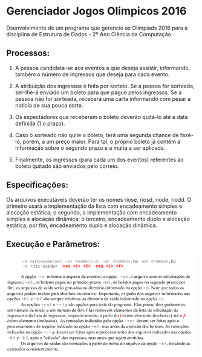 # Gerenciador Jogos Olimpicos 2016

Dsenvolvimento de um programa que gerencie as Olímpiads 2016 para a disciplina de Estrutura de Dados - 2º Ano Ciência da Computação.

<h2> Processos: </h2>

1) A pessoa candidata-se aos eventos a que deseja assistir, informando, também o número de ingressos que deseja para cada evento. <br />

2) A atribuição dos ingressos é feita por sorteio. Se a pessoa for sorteada, ser-lhe-á enviado um boleto para que pague pelos ingressos. Se a pessoa não for sorteada, receberá uma carta informando com pesar a noticía de sua pouca sorte. <br />

3) Os espectadores que receberam o boleto deverão quitá-lo até a data definida (1 o prazo). <br />

4) Caso o sorteado não quite o boleto, terá uma segunda chance de fazê-lo, porém, a um preço maior. Para tal, o próprio boleto já contém a informação sobre o segundo prazo e a multa a ser aplicada. <br />

5) Finalmente, os ingressos (para cada um dos eventos) referentes ao boleto quitado são enviados pelo correio. <br />

<h2> Especificações: </h2>

Os arquivos executáveis deverão ter os nomes riose, riosd, riode, riodd. O primeiro usará a implementação da lista com encadeamento simples e alocação estática; o segundo, a implementação com encadeamento simples e alocação dinâmica; o terceiro, encadeamento duplo e alocação estática; por fim, encadeamento duplo e alocação dinâmica.

<h2> Execução e Parâmetros: </h2>

![Alt text](parametros.png?raw=true "exec")
